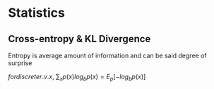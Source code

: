 # Statistics

## Cross-entropy & KL Divergence
Entropy is average amount of information and can be said degree of surprise


$for discrete r.v. x,$
$\sum_{x}{p(x)log_{b}{p(x)}} = E_p[-log_{b}{p(x)}]$

